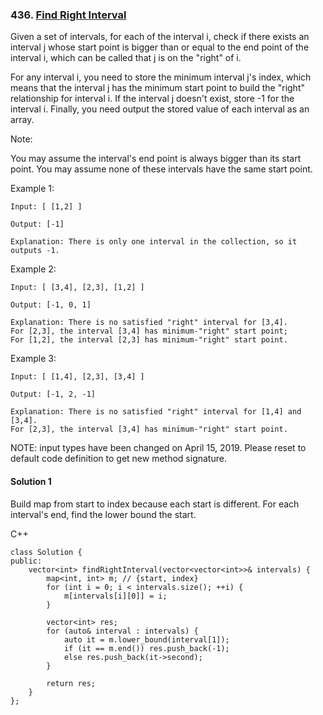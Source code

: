 ### 436\. [Find Right Interval](https://leetcode.com/problems/find-right-interval/)

Given a set of intervals, for each of the interval i, check if there exists an interval j whose start point is bigger than or equal to the end point of the interval i, which can be called that j is on the "right" of i.

For any interval i, you need to store the minimum interval j's index, which means that the interval j has the minimum start point to build the "right" relationship for interval i. If the interval j doesn't exist, store -1 for the interval i. Finally, you need output the stored value of each interval as an array.

Note:

You may assume the interval's end point is always bigger than its start point.
You may assume none of these intervals have the same start point.
 

Example 1:
```
Input: [ [1,2] ]

Output: [-1]

Explanation: There is only one interval in the collection, so it outputs -1.
```

Example 2:
```
Input: [ [3,4], [2,3], [1,2] ]

Output: [-1, 0, 1]

Explanation: There is no satisfied "right" interval for [3,4].
For [2,3], the interval [3,4] has minimum-"right" start point;
For [1,2], the interval [2,3] has minimum-"right" start point.
```

Example 3:
```
Input: [ [1,4], [2,3], [3,4] ]

Output: [-1, 2, -1]

Explanation: There is no satisfied "right" interval for [1,4] and [3,4].
For [2,3], the interval [3,4] has minimum-"right" start point.
```

NOTE: input types have been changed on April 15, 2019. Please reset to default code definition to get new method signature.

#### Solution 1

Build map from start to index because each start is different.
For each interval's end, find the lower bound the start.

C++

```
class Solution {
public:
    vector<int> findRightInterval(vector<vector<int>>& intervals) {
        map<int, int> m; // {start, index}
        for (int i = 0; i < intervals.size(); ++i) {
            m[intervals[i][0]] = i;
        }
        
        vector<int> res;
        for (auto& interval : intervals) {
            auto it = m.lower_bound(interval[1]);
            if (it == m.end()) res.push_back(-1);
            else res.push_back(it->second);
        }
        
        return res;
    }
};
```

